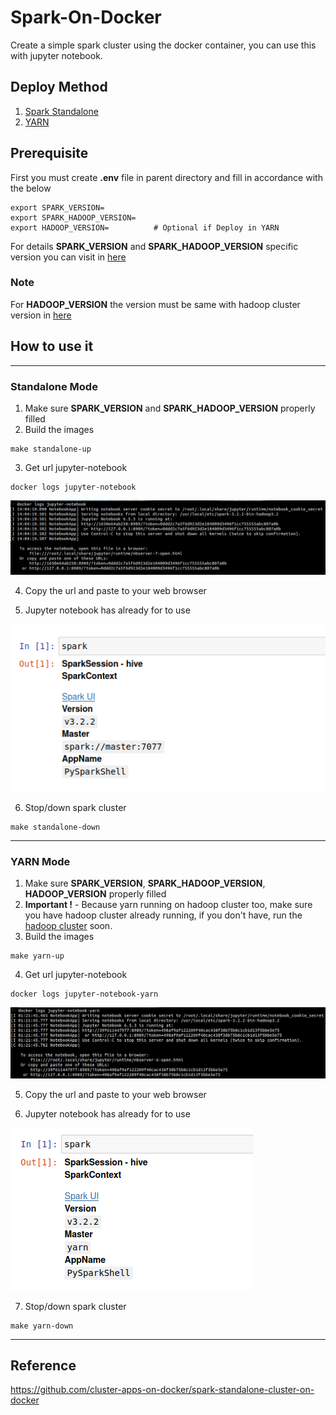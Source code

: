 # Spark-On-Docker
Create a simple spark cluster using the docker container, you can use this with jupyter notebook.


## Deploy Method
1. [Spark Standalone](https://github.com/kowalskyyy999/Spark-On-Docker/tree/main/Standalone)
2. [YARN](https://github.com/kowalskyyy999/Spark-On-Docker/tree/main/Yarn)

## Prerequisite
First you must create **.env** file in parent directory and fill in accordance with the below
```shell
export SPARK_VERSION=
export SPARK_HADOOP_VERSION=
export HADOOP_VERSION=          # Optional if Deploy in YARN
```
For details **SPARK_VERSION** and **SPARK_HADOOP_VERSION** specific version you can visit in [here](https://archive.apache.org/dist/spark/)

### Note
For **HADOOP_VERSION** the version must be same with hadoop cluster version in [here](https://github.com/kowalskyyy999/Hadoop-On-Docker)

## How to use it
*****************************************************************
### Standalone Mode
1. Make sure **SPARK_VERSION** and **SPARK_HADOOP_VERSION** properly filled
2. Build the images
```shell
make standalone-up
```
3. Get url jupyter-notebook
```shell
docker logs jupyter-notebook
```
![jupyter-notebook](docs/standalone/logs-jupyter-notebook.png)

4. Copy the url and paste to your web browser

5. Jupyter notebook has already for to use

![spar-jupyter-test](docs/standalone/spark-jupyter-notebook.png)

6. Stop/down spark cluster
```shell
make standalone-down
```

*****************************************************************
### YARN Mode
1. Make sure **SPARK_VERSION**, **SPARK_HADOOP_VERSION**, **HADOOP_VERSION** properly filled
2. **Important !** - Because yarn running on hadoop cluster too, make sure you have hadoop cluster already running, if you don't have, run the [hadoop cluster](https://github.com/kowalskyyy999/Hadoop-On-Docker) soon.
3. Build the images
```shell
make yarn-up
```
4. Get url jupyter-notebook
```shell
docker logs jupyter-notebook-yarn
```
![jupyter-notebook](docs/yarn/logs-jupyter-notebook.png)

5. Copy the url and paste to your web browser

6. Jupyter notebook has already for to use

![spar-jupyter-test](docs/yarn/spark-jupyter-notebook.png)

7. Stop/down spark cluster
```shell
make yarn-down
```
*****************************************************************

## Reference
https://github.com/cluster-apps-on-docker/spark-standalone-cluster-on-docker